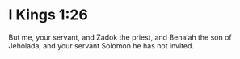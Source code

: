 # I Kings 1:26

But me, your servant, and Zadok the priest, and Benaiah the son of Jehoiada, and your servant Solomon he has not invited.

